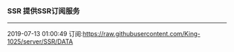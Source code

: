 ### SSR 提供SSR订阅服务
---
2019-07-13 01:00:49 订阅:https://raw.githubusercontent.com/King-1025/server/SSR/DATA
